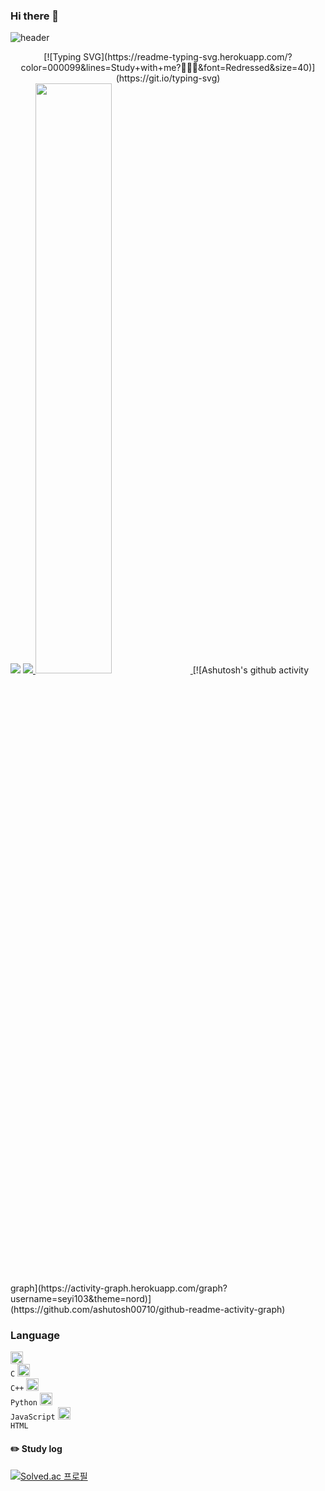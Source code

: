 ### Hi there 👋

<!--
**seyi103/seyi103** is a ✨ _special_ ✨ repository because its `README.md` (this file) appears on your GitHub profile.

Here are some ideas to get you started:

- 🔭 I’m currently working on ...
- 🌱 I’m currently learning ...
- 👯 I’m looking to collaborate on ...
- 🤔 I’m looking for help with ...
- 💬 Ask me about ...
- 📫 How to reach me: ...
- 😄 Pronouns: ...
- ⚡ Fun fact: ...
-->
![header](https://capsule-render.vercel.app/api?type=waving&text=🐧🐧🐧&height=150&color=4d5d5&fontColor=fff)
<div align=center>
    [![Typing SVG](https://readme-typing-svg.herokuapp.com/?color=000099&lines=Study+with+me?🐯🐧😆&font=Redressed&size=40)](https://git.io/typing-svg)
</div>
<a href="https://opgc.me/#/users/seyi103" target="_blank"><img src="https://api.opgc.me/githubs/users/seyi103/tag/?theme=basic" /></a>
<a href="s">
  <img src="https://github-readme-stats.vercel.app/api/top-langs/?username=seyi103&exclude_repo=seyi103.github.io&layout=compact&theme=tokyonight" />
</a>
<a href="s">
  <img src="https://raw.githubusercontent.com/seyi103/github-stats-transparent/output/generated/languages.svg" width="49.2%" />
</a>
[![Ashutosh's github activity graph](https://activity-graph.herokuapp.com/graph?username=seyi103&theme=nord)](https://github.com/ashutosh00710/github-readme-activity-graph)

### Language
<code><img alt = "3.1 Python" height="20" src="https://simpleicons.org/icons/c.svg"> C</code>
<code><img alt = "3.1 Python" height="20" src="https://simpleicons.org/icons/cplusplus.svg"> C++</code>
<code><img alt = "3.1 Python" height="20" src="https://simpleicons.org/icons/python.svg"> Python</code>
<code><img alt = "3.1 Python" height="20" src="https://simpleicons.org/icons/javascript.svg"> JavaScript</code>
<code><img alt = "3.1 Python" height="20" src="https://simpleicons.org/icons/html5.svg"> HTML</code>

#### :pencil2: Study log
[![Solved.ac 프로필](http://mazassumnida.wtf/api/v2/generate_badge?boj=seed14)](https://solved.ac/seed14)

